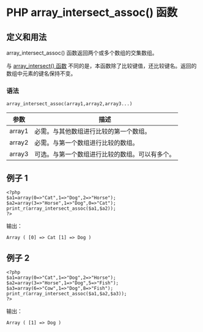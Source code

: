 # PHP array_intersect_assoc() 函数



## 定义和用法

array_intersect_assoc() 函数返回两个或多个数组的交集数组。

与 [array_intersect() 函数](/php/func_array_intersect.asp "PHP array_intersect() 函数") 不同的是，本函数除了比较键值，还比较键名。返回的数组中元素的键名保持不变。

### 语法

```
array_intersect_assoc(array1,array2,array3...)
```

| 参数 | 描述 |
| --- | --- |
| array1 | 必需。与其他数组进行比较的第一个数组。 |
| array2 | 必需。与第一个数组进行比较的数组。 |
| array3 | 可选。与第一个数组进行比较的数组。可以有多个。 |

## 例子 1

```
<?php
$a1=array(0=>"Cat",1=>"Dog",2=>"Horse");
$a2=array(3=>"Horse",1=>"Dog",0=>"Cat");
print_r(array_intersect_assoc($a1,$a2));
?>
```

输出：

```
Array ( [0] => Cat [1] => Dog )
```

## 例子 2

```
<?php
$a1=array(0=>"Cat",1=>"Dog",2=>"Horse");
$a2=array(3=>"Horse",1=>"Dog",5=>"Fish");
$a3=array(6=>"Cow",1=>"Dog",8=>"Fish");
print_r(array_intersect_assoc($a1,$a2,$a3));
?>
```

输出：

```
Array ( [1] => Dog )
```



